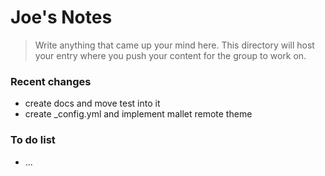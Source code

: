 # Joe's Notes
> Write anything that came up your mind here.
> This directory will host your entry where you push your content for the group to work on.

### Recent changes
- create docs and move test into it
- create _config.yml and implement mallet remote theme

### To do list
- ...
